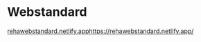 # Webstandard

[rehawebstandard.netlify.app](https://rehawebstandard.netlify.app/)https://rehawebstandard.netlify.app/
